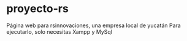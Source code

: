 # proyecto-rs
Página web para rsinnovaciones, una empresa local de yucatán
Para ejecutarlo, solo necesitas Xampp y MySql
